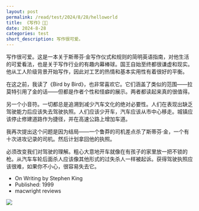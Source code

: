 ```yaml
---
layout: post
permalink: /read/test/2024/8/28/helloworld
title: 《写作》🍕🍕
date: 2024-8-28
categories: test
short_description: 写作很可爱。
---
```

写作很可爱。这是一本关于斯蒂芬·金写作仪式和规则的简明英语指南，对他生活的可爱看法，也是关于写作行业的有趣内幕棒球。国王自始至终都很谦虚和现实。他从工人阶级背景开始写作，因此对工艺的热情和基本实用性有着很好的平衡。

在这之前，我读了《Bird by Bird》，也非常喜欢它。它们涵盖了类似的范围——拉莫特引用了金的话——但都是作者个性和怪癖的展示。两者都读起来真的很值得。

另一个小音符。一切都总是追溯到减少汽车文化的绝对必要性。人们在表现出缺乏驾驶能力后应该失去驾驶执照。人们应该少开车，汽车应该从市中心移走。城镇应该停止修建道路作为捷径，并在高速公路上增加车道。

我再次提出这个问题是因为结局——一个鲁莽的司机差点杀了斯蒂芬·金，一个有十次进攻记录的司机。然后计划拿回他的执照。

必须改变我们对驾驶的理解。粗心大意地开车就像在有孩子的家里放一把不锁的枪。从汽车车轮后面杀人应该像其他形式的过失杀人一样被起诉。获得驾驶执照应该很难，如果你不小心，很容易失去它。

* On Writing by Stephen King
* Published: 1999
* macwright reviews 

<img src="/images/postsimg/Stephen King.jpg">